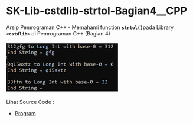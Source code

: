 # SK-Lib-cstdlib-strtol-Bagian4__CPP
Arsip Pemrograman C++ - Memahami function <code><b>strtol()</b></code>pada Library <code><b>&lt;cstdlib></b></code> di Pemrograman C++ (Bagian 4)<br><br>
<img src="https://github.com/RizkyKhapidsyah/SK-Lib-cstdlib-strtol-Bagian4__CPP/blob/master/SK-Lib-cstdlib-strtol-Bagian4__CPP/x64/result/001.PNG"><br><br>
Lihat Source Code : <br>
- <a href="https://github.com/RizkyKhapidsyah/SK-Lib-cstdlib-strtol-Bagian4__CPP/blob/master/SK-Lib-cstdlib-strtol-Bagian4__CPP/Source.cpp">Program</a>
